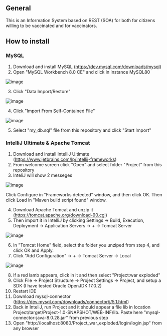## General

This is an Information System based on REST (SOA) for both for citizens willing to be vaccinated and for vaccinators.

## How to install

### MySQL

1. Download and install MySQL (https://dev.mysql.com/downloads/mysql)
2. Open "MySQL Workbench 8.0 CE" and click in instance MySQL80

![image](https://user-images.githubusercontent.com/76475823/196142622-d9678f81-0c17-4cd5-a776-418139a825ad.png)

3. Click "Data Import/Restore"

![image](https://user-images.githubusercontent.com/76475823/196142829-050e9594-a143-4a62-8c70-56456992b1b1.png)

4. Click "Import From Self-Contained File"

![image](https://user-images.githubusercontent.com/76475823/196143097-d36972a2-ed54-40c3-9144-37ea837cc1c7.png)

5. Select "my_db.sql" file from this repository and click "Start Import"

### IntelliJ Ultimate & Apache Tomcat

1. Download and install IntelliJ Ultimate (https://www.jetbrains.com/lp/intellij-frameworks)
2. From welcome screen click "Open" and select folder "Project" from this repository
3. InteliJ will show 2 messeges

![image](https://user-images.githubusercontent.com/76475823/196144087-62b80b9b-b225-49b2-b395-e449285c0781.png)

Click Configure in "Frameworks detected" window, and then click OK. Then click Load in "Maven build script found" window.

4. Download Apache Tomcat and unzip it (https://tomcat.apache.org/download-90.cgi)
5. Then import it in IntelliJ by clicking Settings -> Build, Execution, Deployment -> Application Servers -> + -> Tomcat Server

![image](https://user-images.githubusercontent.com/76475823/196145202-6e2544c4-476e-4ae5-834f-639110916672.png)

6. In "Tomcat Home" field, select the folder you unziped from step 4, and click OK and Apply.
7. Click "Add Configuration" -> + -> Tomcat Server -> Local

![image](https://user-images.githubusercontent.com/76475823/196145986-acdb073a-21a3-4330-a103-c0253ec0163d.png)

8. If a red lamb appears, click in it and then select "Project:war exploded"
9. Click File -> Project Structure -> Project Settings -> Project, and setup a SDK (I have tested Oracle OpenJDK 17.0.2)
10. Restart IDE 
11. Download mysql-connector (https://dev.mysql.com/downloads/connector/j/5.1.html)
12. Back in InteliJ, run Project and it should appear a file lib in location Project/target/Project-1.0-SNAPSHOT/WEB-INF/lib. Paste here "mysql-connector-java-8.0.28.jar" from previous step
13. Open "http://localhost:8080/Project_war_exploded/login/login.jsp" from any browser
